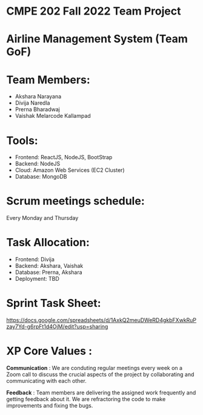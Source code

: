# CMPE 202 Fall 2022 Team Project

# Airline Management System (Team GoF)

# Team Members:
- Akshara Narayana
- Divija Naredla
- Prerna Bharadwaj
- Vaishak Melarcode Kallampad

# Tools:
- Frontend: ReactJS, NodeJS, BootStrap
- Backend: NodeJS
- Cloud: Amazon Web Services (EC2 Cluster)
- Database: MongoDB

# Scrum meetings schedule:
Every Monday and Thursday

# Task Allocation:
- Frontend: Divija
- Backend: Akshara, Vaishak
- Database: Prerna, Akshara
- Deployment: TBD

# Sprint Task Sheet:
https://docs.google.com/spreadsheets/d/1AxkQ2meuDWeRD4gkbFXwkRuPzay7Yd-g6rpFt1d4OjM/edit?usp=sharing

# XP Core Values :
**Communication** : We are conduting regular meetings every week on a Zoom call to discuss the crucial aspects of the project by collaborating and communicating with each other.

**Feedback** : Team members are delivering the assigned work frequently and getting feedback about it. We are refractoring the code to make improvements and fixing the bugs.
